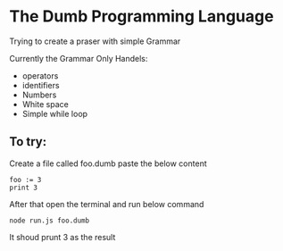# The Dumb Programming Language

Trying to create a praser with simple Grammar

Currently the Grammar Only Handels:

- operators
- identifiers
- Numbers
- White space
- Simple while loop

## To try:

Create a file called foo.dumb
paste the below content

```
foo := 3
print 3

```

After that open the terminal and run below command

```
node run.js foo.dumb
```

It shoud prunt 3 as the result
